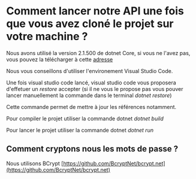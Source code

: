 # Comment lancer notre API une fois que vous avez cloné le projet sur votre machine ?

Nous avons utilisé la version 2.1.500 de dotnet Core, si vous ne l'avez pas, vous pouvez la télécharger à cette [adresse](https://dotnet.microsoft.com/download)

Nous vous conseillons d'utiliser l'environement Visual Studio Code.

Une fois visual studio code lancé, visual studio code vous proposera d'effetuer un *restore*
accepter (si il ne vous le propose pas vous pouver lancer manuellement la commande dans le terminal *dotnet restore*)

Cette commande permet de mettre à jour les références notamment.

Pour compiler le projet utiliser la commande dotnet *dotnet build*

Pour lancer le projet utiliser la commande dotnet *dotnet run*

## Comment cryptons nous les mots de passe ?
 Nous utilisons BCrypt [https://github.com/BcryptNet/bcrypt.net](https://github.com/BcryptNet/bcrypt.net)